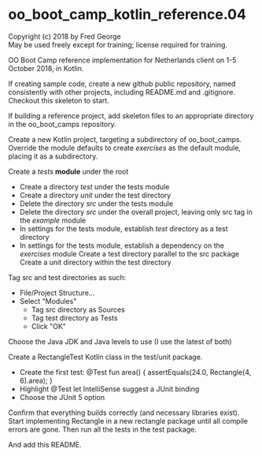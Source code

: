 # oo_boot_camp_kotlin_reference.04
Copyright (c) 2018 by Fred George  
May be used freely except for training; license required for training.

OO Boot Camp reference implementation for Netherlands client on 
1-5 October 2018, in Kotlin.

If creating sample code, create a new github public repository, named
consistently with other projects, including README.md and .gitignore. 
Checkout this skeleton to start.

If building a reference project, add skeleton files to an appropriate 
directory in the oo_boot_camps repository.

Create a new Kotlin project, targeting a subdirectory of
oo_boot_camps. Override the module defaults to create *exercises*
as the default module, placing it as a subdirectory.

Create a *tests* **module** under the root  
- Create a directory *test* under the tests module
- Create a directory *unit* under the test directory
- Delete the directory *src* under the tests module
- Delete the directory *src* under the overall project, leaving only src tag in the *example* module
- In settings for the tests module, establish *test* directory as a test directory 
- In settings for the tests module, establish a dependency on the *exercises* module
Create a test directory parallel to the src package  
Create a unit directory within the test directory  

Tag src and test directories as such:
- File/Project Structure...
- Select "Modules"
    - Tag src directory as Sources
    - Tag test directory as Tests
    - Click "OK"

Choose the Java JDK and Java levels to use (I use the latest of both)

Create a RectangleTest Kotlin class in the test/unit package.
- Create the first test:
    @Test fun area() {
        assertEquals(24.0, Rectangle(4, 6).area);
    }  
- Highlight @Test let IntelliSense suggest a JUnit binding
- Choose the JUnit 5 option

Confirm that everything builds correctly (and necessary libraries exist).
Start implementing Rectangle in a new rectangle package until all compile 
errors are gone. Then run all the tests in the test package.

And add this README.
